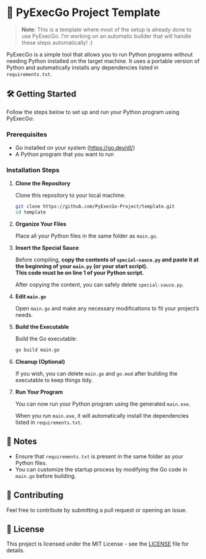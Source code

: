 # 🐍 PyExecGo Project Template

> **Note**: This is a template where most of the setup is already done to use PyExecGo. I’m working on an automatic builder that will handle these steps automatically! :)

PyExecGo is a simple tool that allows you to run Python programs without needing Python installed on the target machine. It uses a portable version of Python and automatically installs any dependencies listed in `requirements.txt`.

## 🛠️ Getting Started

Follow the steps below to set up and run your Python program using PyExecGo:

### Prerequisites

- Go installed on your system (https://go.dev/dl/)
- A Python program that you want to run

### Installation Steps

1. **Clone the Repository**

   Clone this repository to your local machine:

   ```bash
   git clone https://github.com/PyExecGo-Project/template.git
   cd template
   ```

2. **Organize Your Files**

   Place all your Python files in the same folder as `main.go`.

3. **Insert the Special Sauce**

   Before compiling, **copy the contents of `special-sauce.py` and paste it at the beginning of your `main.py` (or your start script).**  
   **This code must be on line 1 of your Python script.**

   After copying the content, you can safely delete `special-sauce.py`.

4. **Edit `main.go`**

   Open `main.go` and make any necessary modifications to fit your project’s needs.

5. **Build the Executable**

   Build the Go executable:

   ```bash
   go build main.go
   ```

6. **Cleanup (Optional)**

   If you wish, you can delete `main.go` and `go.mod` after building the executable to keep things tidy.

7. **Run Your Program**

   You can now run your Python program using the generated `main.exe`.

   When you run `main.exe`, it will automatically install the dependencies listed in `requirements.txt`.

## 📝 Notes

- Ensure that `requirements.txt` is present in the same folder as your Python files.
- You can customize the startup process by modifying the Go code in `main.go` before building.

## 🤝 Contributing

Feel free to contribute by submitting a pull request or opening an issue.

## 📄 License

This project is licensed under the MIT License - see the [LICENSE](https://github.com/PyExecGo-Project/template/blob/main/LICENSE) file for details.
